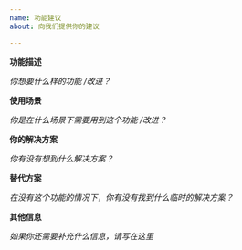 ```yaml
---
name: 功能建议
about: 向我们提供你的建议

---
```


**功能描述**

_你想要什么样的功能 /改进？_

**使用场景**

_你是在什么场景下需要用到这个功能 /改进？_

**你的解决方案**

_你有没有想到什么解决方案？_

**替代方案**

_在没有这个功能的情况下，你有没有找到什么临时的解决方案？_

**其他信息**

_如果你还需要补充什么信息，请写在这里_
